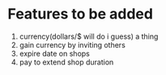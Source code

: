 # Features to be added
1. currency(dollars/$ will do i guess) a thing
2. gain currency by inviting others
3. expire date on shops
4. pay to extend shop duration

